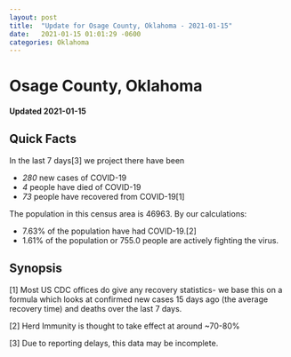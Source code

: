 ```yaml
---
layout: post
title:  "Update for Osage County, Oklahoma - 2021-01-15"
date:   2021-01-15 01:01:29 -0600
categories: Oklahoma
---
```


# Osage County, Oklahoma
#### Updated 2021-01-15

## Quick Facts

In the last 7 days[3] we project there have been
- *280* new cases of COVID-19
- *4* people have died of COVID-19
- *73* people have recovered from COVID-19[1]

The population in this census area is 46963. By our calculations:
- 7.63% of the population have had COVID-19.[2]
- 1.61% of the population or 755.0 people are actively fighting the virus.

## Synopsis




[1] Most US CDC offices do give any recovery statistics- we base this on a formula which looks at confirmed new cases
15 days ago (the average recovery time) and deaths over the last 7 days.

[2] Herd Immunity is thought to take effect at around ~70-80%

[3] Due to reporting delays, this data may be incomplete.
 
    